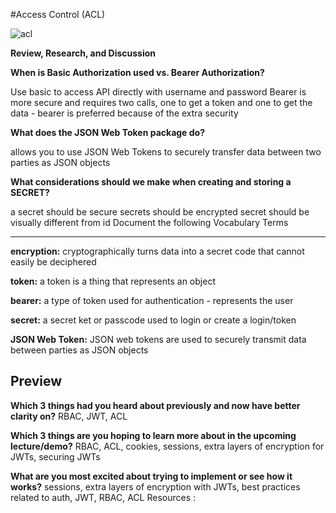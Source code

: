 #Access Control (ACL)

![acl](https://www.imperva.com/learn/wp-content/uploads/sites/13/2020/02/access-control-list.jpg)

**Review, Research, and Discussion**

**When is Basic Authorization used vs. Bearer Authorization?**

Use basic to access API directly with username and password
Bearer is more secure and requires two calls, one to get a token and one to get the data - bearer is preferred because of the extra security

**What does the JSON Web Token package do?**

allows you to use JSON Web Tokens to securely transfer data between two parties as JSON objects

**What considerations should we make when creating and storing a SECRET?**

a secret should be secure
secrets should be encrypted
secret should be visually different from id
Document the following Vocabulary Terms

---

**encryption:**
cryptographically turns data into a secret code that cannot easily be deciphered

**token:**
a token is a thing that represents an object

**bearer:**
a type of token used for authentication - represents the user

**secret:**
a secret ket or passcode used to login or create a login/token

**JSON Web Token:**
JSON web tokens are used to securely transmit data between parties as JSON objects

## Preview

**Which 3 things had you heard about previously and now have better clarity on?**
RBAC, JWT, ACL

**Which 3 things are you hoping to learn more about in the upcoming lecture/demo?**
RBAC, ACL, cookies, sessions, extra layers of encryption for JWTs, securing JWTs

**What are you most excited about trying to implement or see how it works?**
sessions, extra layers of encryption with JWTs, best practices related to auth, JWT, RBAC, ACL
Resources :
